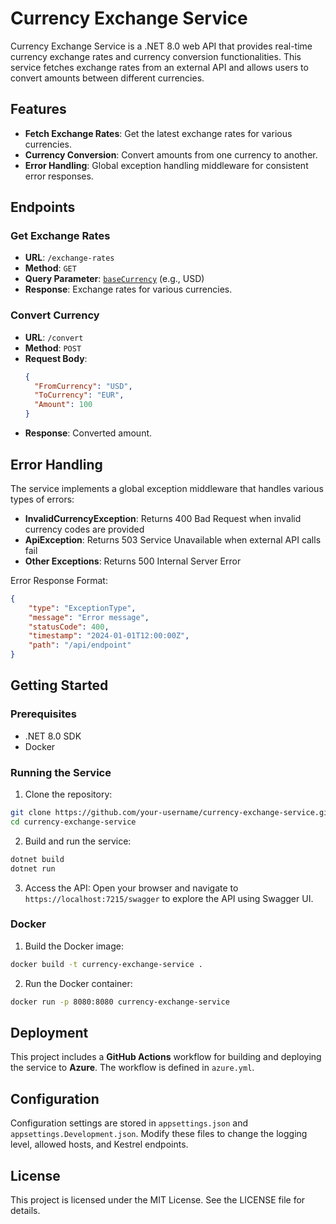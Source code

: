 # Currency Exchange Service

Currency Exchange Service is a .NET 8.0 web API that provides real-time currency exchange rates and currency conversion functionalities. This service fetches exchange rates from an external API and allows users to convert amounts between different currencies.

## Features

- **Fetch Exchange Rates**: Get the latest exchange rates for various currencies.
- **Currency Conversion**: Convert amounts from one currency to another.
- **Error Handling**: Global exception handling middleware for consistent error responses.

## Endpoints

### Get Exchange Rates

- **URL**: `/exchange-rates`
- **Method**: `GET`
- **Query Parameter**: [`baseCurrency`](Controllers/ExchangeRatesController.cs) (e.g., USD)
- **Response**: Exchange rates for various currencies.

### Convert Currency

- **URL**: `/convert`
- **Method**: `POST`
- **Request Body**:
  ```json
  {
  	"FromCurrency": "USD",
  	"ToCurrency": "EUR",
  	"Amount": 100
  }
  ```
- **Response**: Converted amount.

## Error Handling

The service implements a global exception middleware that handles various types of errors:

- **InvalidCurrencyException**: Returns 400 Bad Request when invalid currency codes are provided
- **ApiException**: Returns 503 Service Unavailable when external API calls fail
- **Other Exceptions**: Returns 500 Internal Server Error

Error Response Format:

```json
{
	"type": "ExceptionType",
	"message": "Error message",
	"statusCode": 400,
	"timestamp": "2024-01-01T12:00:00Z",
	"path": "/api/endpoint"
}
```

## Getting Started

### Prerequisites

- .NET 8.0 SDK
- Docker

### Running the Service

1. Clone the repository:

```sh
git clone https://github.com/your-username/currency-exchange-service.git
cd currency-exchange-service
```

2. Build and run the service:

```sh
dotnet build
dotnet run
```

3. Access the API: Open your browser and navigate to `https://localhost:7215/swagger` to explore the API using Swagger UI.

### Docker

1. Build the Docker image:

```sh
docker build -t currency-exchange-service .
```

2. Run the Docker container:

```sh
docker run -p 8080:8080 currency-exchange-service
```

## Deployment

This project includes a **GitHub Actions** workflow for building and deploying the service to **Azure**. The workflow is defined in `azure.yml`.

## Configuration

Configuration settings are stored in `appsettings.json` and `appsettings.Development.json`. Modify these files to change the logging level, allowed hosts, and Kestrel endpoints.

## License

This project is licensed under the MIT License. See the LICENSE file for details.
